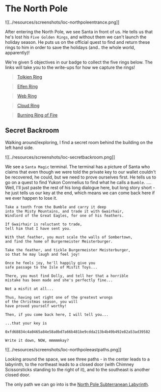 # The North Pole

![[../resources/screenshots/loc-northpoleentrance.png]]

After entering the North Pole, we see Santa in front of us. He tells us that he's lost his `Five Golden Rings`, and without them we can't launch the holiday season. He puts us on the official quest to find and return these rings to him in order to save the holidays (and.. the whole world, apparently)! 

We're given 5 objectives in our badge to collect the five rings below. The links will take you to the write-ups for how we capture the rings!

>[Tolkien Ring](3-rings/1-tolkien/README.md)

>[Elfen Ring](3-rings/2-elfen/README.md)

>[Web Ring](3-rings/3-web/README.md)

>[Cloud Ring](3-rings/4-cloud/README.md)

>[Burning Ring of Fire](3-rings/5-burningringoffire/README.md)

## Secret Backroom

Walking around/exploring, I find a secret room behind the building on the left hand side.

![[../resources/screenshots/loc-secretbackroom.png]]

We see a `Santa Magic` terminal. The terminal has a picture of Santa who claims that even though we were told the private key to our wallet couldn't be recovered, he could, but we need to prove ourselves first. He tells us to go on a quest to find Yukon Conrnelius to find what he calls a `Bumble`. .... Well, I'll just paste the rest of his long dialogue here, but long story short - he just tells us our key at the end, which means we can come back here if we ever happen to lose it.

```
Take a tooth from the Bumble and carry it deep
into the Misty Mountains, and trade it with Gwairhair,
Windlord of the Great Eagles, for one of his feathers.

If Gwairhair is reluctant to trade,
tell him that I have sent you.

With that feather, you must scale the walls of Sombertown,
and find the home of Burgermeister Meisterburger.

Take the feather, and tickle Burgermeister Meisterburger,
so that he may laugh and feel joy!

Once he feels joy, he'll happily give you
safe passage to the Isle of Misfit Toys...

There, you must find Dolly, and tell her that a horrible
mistake has been made and she's perfectly fine...

Not a misfit at all...

Thus, having set right one of the greatest wrongs
of the Christmas season, you will
have proved yourself worthy!

Then, if you come back here, I will tell you...

...that your key is

0xfd68834c4a0465a84e58a0bd7a66b481be9cdda213b4b49b492e82a53ad39582

Write it down, NOW, mmmmmkay?
```

![[../resources/screenshots/loc-northpoleeastpaths.png]]

Looking around the space, we see three paths - in the center leads to a labyrinth, to the northeast leads to a closed door (with Chimney Scissorsticks standing to the right of it), and to the southeast is another closed door.

The only path we can go into is the [North Pole Subterranean Labyrinth](2-labyrinth.md).